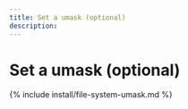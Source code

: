 ```yaml
---
title: Set a umask (optional)
description:
---
```


# Set a umask (optional)

{% include install/file-system-umask.md %}
